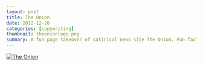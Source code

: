 ```yaml
---
layout: post
title: The Onion
date: 2012-12-20
categories: [copywriting]
thumbnail: theonionlogo.png
summary: A fun page takeover of satirical news site The Onion. Fun fact - deal hunters click through when you tempt them with images of burgers!
---
```


<a class="zoom" href="{{ site.url }}/images/theonioncopy.png">
  <img alt="The Onion" src="{{ site.url }}/images/theonioncopy.png"/>
</a>

